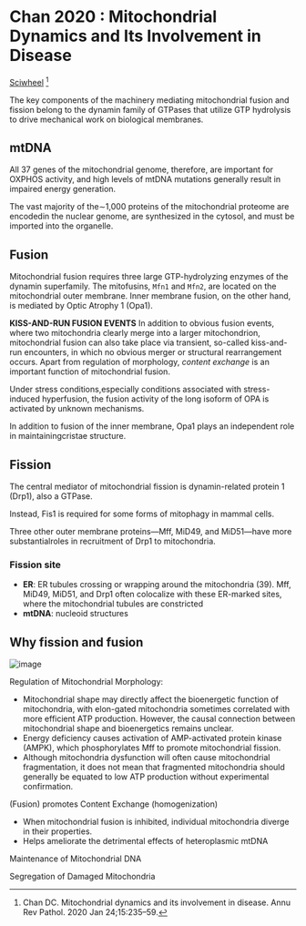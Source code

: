 # Chan 2020 : Mitochondrial Dynamics and Its Involvement in Disease


[Sciwheel](https://sciwheel.com/work/#/items/7586354) [^Chan2020]

[^Chan2020]: Chan DC. Mitochondrial dynamics and its involvement in disease. Annu Rev Pathol. 2020 Jan 24;15:235–59.

<!--more-->

The key components of the machinery mediating mitochondrial fusion and fission belong to the dynamin family of GTPases that utilize GTP hydrolysis to drive mechanical work on biological membranes.

## mtDNA

All 37 genes of the mitochondrial genome, therefore, are important for OXPHOS activity, and high levels of mtDNA mutations generally result in impaired energy generation.

The vast majority of the∼1,000 proteins of the mitochondrial proteome are encodedin the nuclear genome, are synthesized in the cytosol, and must be imported into the organelle.

## Fusion

Mitochondrial fusion requires three large GTP-hydrolyzing enzymes of the dynamin superfamily. The mitofusins, `Mfn1` and `Mfn2`, are located on the mitochondrial outer membrane. Inner membrane fusion, on the other hand, is mediated by Optic Atrophy 1 (Opa1).

**KISS-AND-RUN FUSION EVENTS**
In addition to obvious fusion events, where two mitochondria clearly merge into a larger mitochondrion, mitochondrial fusion can also take place via transient, so-called kiss-and-run encounters, in which no obvious merger or structural rearrangement occurs. Apart from regulation of morphology, *content exchange* is an important function of mitochondrial fusion.

Under stress conditions,especially conditions associated with stress-induced hyperfusion, the fusion activity of the long isoform of OPA is activated by unknown mechanisms.

In addition to fusion of the inner membrane, Opa1 plays an independent role in maintainingcristae structure.

## Fission

The central mediator of mitochondrial fission is dynamin-related protein 1 (Drp1), also a GTPase.

Instead, Fis1 is required for some forms of mitophagy in mammal cells.

Three other outer membrane proteins—Mff, MiD49, and MiD51—have more substantialroles in recruitment of Drp1 to mitochondria.

### Fission site

- **ER**: ER tubules crossing or wrapping around the mitochondria (39). Mff, MiD49, MiD51, and Drp1 often colocalize with these ER-marked sites, where the mitochondrial tubules are constricted
- **mtDNA**: nucleoid structures


## Why fission and fusion

![image](https://user-images.githubusercontent.com/40054455/125799878-5a7c6880-ce43-4060-b72c-5a4f168d6d63.png)


Regulation of Mitochondrial Morphology:

- Mitochondrial shape may directly affect the bioenergetic function of mitochondria, with elon-gated mitochondria sometimes correlated with more efficient ATP production. However, the causal connection between mitochondrial shape and bioenergetics remains unclear.
- Energy deficiency causes activation of AMP-activated protein kinase (AMPK), which phosphorylates Mff to promote mitochondrial fission.
- Although mitochondria dysfunction will often cause mitochondrial fragmentation, it does not mean that fragmented mitochondria should generally be equated to low ATP production without experimental confirmation.


(Fusion) promotes Content Exchange (homogenization)

- When mitochondrial fusion is inhibited, individual mitochondria diverge in their properties.
- Helps ameliorate the detrimental effects of heteroplasmic mtDNA

Maintenance of Mitochondrial DNA

Segregation of Damaged Mitochondria

